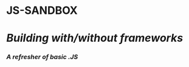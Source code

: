 # JS-SANDBOX
<h1><em>Building with/without frameworks<em></h3>
  <h3><em> A refresher of basic .JS<em></h3>

